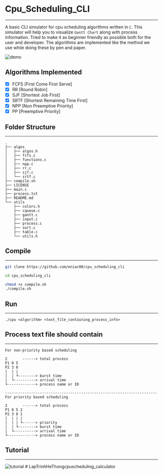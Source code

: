# Cpu_Scheduling_CLI
---

A basic CLI simulator for cpu scheduling algorithms written in `C`. This simulator will help you to visualize `Gantt Chart` along with process information. Tried to make it as beginner friendly as possible both for the user and developer. The algorithms are implemented like the method we use while doing these by pen and paper.

![demo](./.tutorial/demo.png)

## Algorithms Implemented
- [x] FCFS [First Come First Serve]
- [x] RR [Round Robin]
- [x] SJF [Shortest Job First]
- [x] SRTF [Shortest Remaining Time First]
- [x] NPP [Non Preemptive Priority]
- [x] PP [Preemptive Priority]

## Folder Structure
---

```
.
├── algos
│   ├── algos.h
│   ├── fcfs.c
│   ├── functions.c
│   ├── npp.c
│   ├── rr.c
│   ├── sjf.c
│   └── srtf.c
├── compile.sh
├── LICENSE
├── main.c
├── process.txt
├── README.md
└── utils
    ├── colors.h
    ├── cqueue.c
    ├── gantt.c
    ├── input.c
    ├── process.c
    ├── sort.c
    ├── table.c
    └── utils.h
```


## Compile
---
```bash
git clone https://github.com/eniac00/cpu_scheduling_cli
```
```bash
cd cpu_scheduling_cli
```
```bash
chmod +x compile.sh
./compile.sh
```

## Run
---
```
./cpu <algorithm> <text_file_containing_process_info>
```

## Process text file should contain
---
```code
For non-priority based scheduling

2       ------> total process
P1 0 5
P2 3 8
|  | |
|  | ┕--------> burst time
|  ┕----------> arrival time
┕-------------> process name or ID

----------------------------------------------------------------------
For priority based scheduling

2       ------> total process
P1 0 5 2
P2 3 8 1
|  | | |
|  | | ┕------> priority
|  | ┕--------> burst time
|  ┕----------> arrival time
┕-------------> process name or ID
```

## Tutorial
---
![tutorial](./.tutorial/tutorial.gif)
#   L a p T r i n h H e T h o n g _ c p u _ s c h e d u l i n g _ c a l c u l a t o r  
 